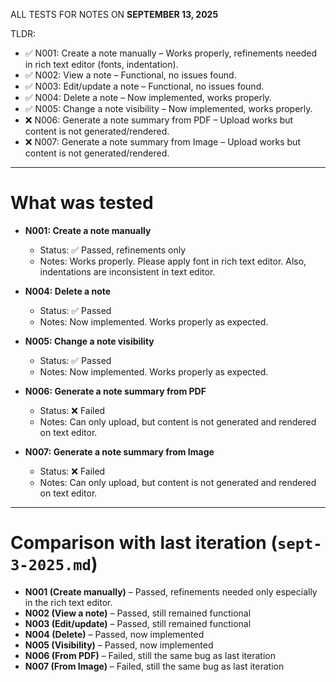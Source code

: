 ALL TESTS FOR NOTES ON **SEPTEMBER 13, 2025**

TLDR:

- ✅ N001: Create a note manually – Works properly, refinements needed in rich text editor (fonts, indentation).
- ✅ N002: View a note – Functional, no issues found.
- ✅ N003: Edit/update a note – Functional, no issues found.
- ✅ N004: Delete a note – Now implemented, works properly.
- ✅ N005: Change a note visibility – Now implemented, works properly.
- ❌ N006: Generate a note summary from PDF – Upload works but content is not generated/rendered.
- ❌ N007: Generate a note summary from Image – Upload works but content is not generated/rendered.

---

# What was tested

- **N001: Create a note manually**

  - Status: ✅ Passed, refinements only
  - Notes: Works properly. Please apply font in rich text editor. Also, indentations are inconsistent in text editor.

- **N004: Delete a note**

  - Status: ✅ Passed
  - Notes: Now implemented. Works properly as expected.

- **N005: Change a note visibility**

  - Status: ✅ Passed
  - Notes: Now implemented. Works properly as expected.

- **N006: Generate a note summary from PDF**

  - Status: ❌ Failed
  - Notes: Can only upload, but content is not generated and rendered on text editor.

- **N007: Generate a note summary from Image**

  - Status: ❌ Failed
  - Notes: Can only upload, but content is not generated and rendered on text editor.

---

# Comparison with last iteration (`sept-3-2025.md`)

- **N001 (Create manually)** – Passed, refinements needed only especially in the rich text editor.
- **N002 (View a note)** – Passed, still remained functional
- **N003 (Edit/update)** – Passed, still remained functional
- **N004 (Delete)** – Passed, now implemented
- **N005 (Visibility)** – Passed, now implemented
- **N006 (From PDF)** – Failed, still the same bug as last iteration
- **N007 (From Image)** – Failed, still the same bug as last iteration
